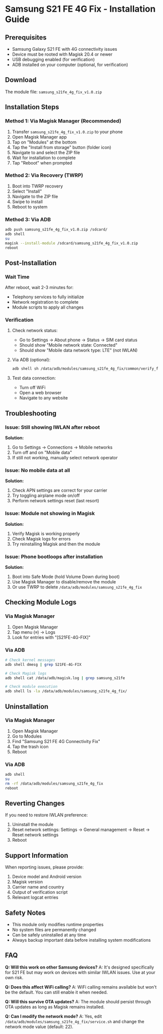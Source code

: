 # Samsung S21 FE 4G Fix - Installation Guide

## Prerequisites
- Samsung Galaxy S21 FE with 4G connectivity issues
- Device must be rooted with Magisk 20.4 or newer
- USB debugging enabled (for verification)
- ADB installed on your computer (optional, for verification)

## Download
The module file: `samsung_s21fe_4g_fix_v1.0.zip`

## Installation Steps

### Method 1: Via Magisk Manager (Recommended)
1. Transfer `samsung_s21fe_4g_fix_v1.0.zip` to your phone
2. Open Magisk Manager app
3. Tap on "Modules" at the bottom
4. Tap the "Install from storage" button (folder icon)
5. Navigate to and select the ZIP file
6. Wait for installation to complete
7. Tap "Reboot" when prompted

### Method 2: Via Recovery (TWRP)
1. Boot into TWRP recovery
2. Select "Install"
3. Navigate to the ZIP file
4. Swipe to install
5. Reboot to system

### Method 3: Via ADB
```bash
adb push samsung_s21fe_4g_fix_v1.0.zip /sdcard/
adb shell
su
magisk --install-module /sdcard/samsung_s21fe_4g_fix_v1.0.zip
reboot
```

## Post-Installation

### Wait Time
After reboot, wait 2-3 minutes for:
- Telephony services to fully initialize
- Network registration to complete
- Module scripts to apply all changes

### Verification
1. Check network status:
   - Go to Settings → About phone → Status → SIM card status
   - Should show "Mobile network state: Connected"
   - Should show "Mobile data network type: LTE" (not IWLAN)

2. Via ADB (optional):
   ```bash
   adb shell sh /data/adb/modules/samsung_s21fe_4g_fix/common/verify_fix.sh
   ```

3. Test data connection:
   - Turn off WiFi
   - Open a web browser
   - Navigate to any website

## Troubleshooting

### Issue: Still showing IWLAN after reboot
**Solution:**
1. Go to Settings → Connections → Mobile networks
2. Turn off and on "Mobile data"
3. If still not working, manually select network operator

### Issue: No mobile data at all
**Solution:**
1. Check APN settings are correct for your carrier
2. Try toggling airplane mode on/off
3. Perform network settings reset (last resort)

### Issue: Module not showing in Magisk
**Solution:**
1. Verify Magisk is working properly
2. Check Magisk logs for errors
3. Try reinstalling Magisk and then the module

### Issue: Phone bootloops after installation
**Solution:**
1. Boot into Safe Mode (hold Volume Down during boot)
2. Use Magisk Manager to disable/remove the module
3. Or use TWRP to delete `/data/adb/modules/samsung_s21fe_4g_fix`

## Checking Module Logs

### Via Magisk Manager
1. Open Magisk Manager
2. Tap menu (≡) → Logs
3. Look for entries with "[S21FE-4G-FIX]"

### Via ADB
```bash
# Check kernel messages
adb shell dmesg | grep S21FE-4G-FIX

# Check Magisk logs
adb shell cat /data/adb/magisk.log | grep samsung_s21fe

# Check module execution
adb shell ls -la /data/adb/modules/samsung_s21fe_4g_fix/
```

## Uninstallation

### Via Magisk Manager
1. Open Magisk Manager
2. Go to Modules
3. Find "Samsung S21 FE 4G Connectivity Fix"
4. Tap the trash icon
5. Reboot

### Via ADB
```bash
adb shell
su
rm -rf /data/adb/modules/samsung_s21fe_4g_fix
reboot
```

## Reverting Changes
If you need to restore IWLAN preference:
1. Uninstall the module
2. Reset network settings: Settings → General management → Reset → Reset network settings
3. Reboot

## Support Information
When reporting issues, please provide:
1. Device model and Android version
2. Magisk version
3. Carrier name and country
4. Output of verification script
5. Relevant logcat entries

## Safety Notes
- This module only modifies runtime properties
- No system files are permanently changed
- Can be safely uninstalled at any time
- Always backup important data before installing system modifications

## FAQ

**Q: Will this work on other Samsung devices?**
A: It's designed specifically for S21 FE but may work on devices with similar IWLAN issues. Use at your own risk.

**Q: Does this affect WiFi calling?**
A: WiFi calling remains available but won't be the default. You can still enable it when needed.

**Q: Will this survive OTA updates?**
A: The module should persist through OTA updates as long as Magisk remains installed.

**Q: Can I modify the network mode?**
A: Yes, edit `/data/adb/modules/samsung_s21fe_4g_fix/service.sh` and change the network mode value (default: 22).